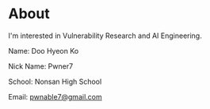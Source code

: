 # About

I'm interested in Vulnerability Research and AI Engineering.

Name: Doo Hyeon Ko

Nick Name: Pwner7

School: Nonsan High School

Email: pwnable7@gmail.com 
